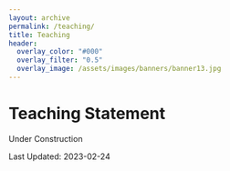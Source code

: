 ```yaml
---
layout: archive
permalink: /teaching/
title: Teaching
header:
  overlay_color: "#000"
  overlay_filter: "0.5"
  overlay_image: /assets/images/banners/banner13.jpg
---
```


# Teaching Statement
Under Construction

Last Updated: 2023-02-24
